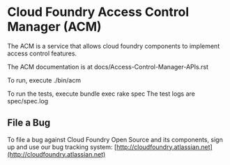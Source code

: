 # Cloud Foundry Access Control Manager (ACM)

The ACM is a service that allows cloud foundry components to implement access control features.

The ACM documentation is at docs/Access-Control-Manager-APIs.rst

To run, execute ./bin/acm

To run the tests, execute bundle exec rake spec
The test logs are spec/spec.log

## File a Bug

To file a bug against Cloud Foundry Open Source and its components, sign up and use our bug tracking system: [http://cloudfoundry.atlassian.net](http://cloudfoundry.atlassian.net)
